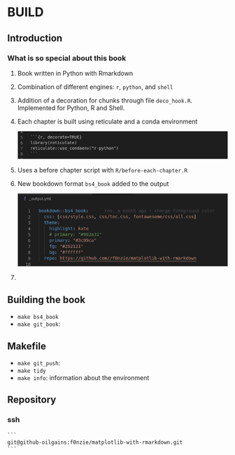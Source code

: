 # BUILD

## Introduction

### What is so special about this book

1. Book written in Python with Rmarkdown

2. Combination of different engines: `r`, `python`, and `shell`

3. Addition of a decoration for chunks through file `deco_hook.R`. Implemented for Python, R and Shell.

4. Each chapter is built using reticulate and a conda environment

    ![image-20201227180753053](assets/BUILD/image-20201227180753053.png)

5. Uses a before chapter script with `R/before-each-chapter.R`

6. New bookdown format `bs4_book` added to the output

    ![image-20201227180921585](assets/BUILD/image-20201227180921585.png)

7. 

## Building the book

*   `make bs4_book`
*   `make git_book`: 



## Makefile

*   `make git_push`:
*   `make tidy`
*   `make info`: information about the environment


## Repository

### ssh

    ```
    git@github-oilgains:f0nzie/matplotlib-with-rmarkdown.git
    ```


